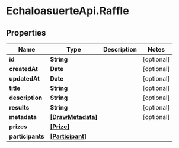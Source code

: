 # EchaloasuerteApi.Raffle

## Properties
Name | Type | Description | Notes
------------ | ------------- | ------------- | -------------
**id** | **String** |  | [optional] 
**createdAt** | **Date** |  | [optional] 
**updatedAt** | **Date** |  | [optional] 
**title** | **String** |  | [optional] 
**description** | **String** |  | [optional] 
**results** | **String** |  | [optional] 
**metadata** | [**[DrawMetadata]**](DrawMetadata.md) |  | [optional] 
**prizes** | [**[Prize]**](Prize.md) |  | 
**participants** | [**[Participant]**](Participant.md) |  | 


